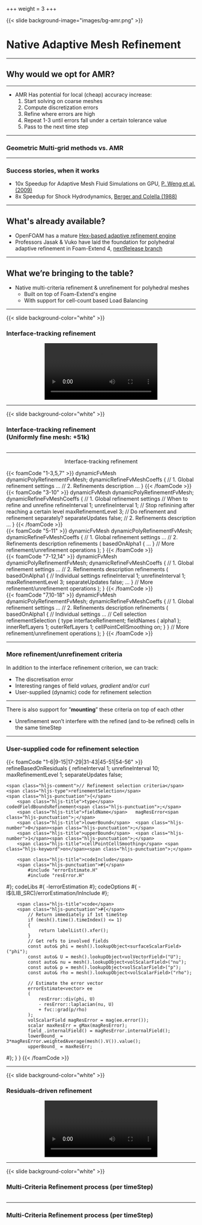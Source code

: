 +++
weight = 3
+++

{{< slide background-image="images/bg-amr.png" >}}

# Native Adaptive Mesh Refinement


---

## Why would we opt for AMR?

<section data-markdown>
<script type="text/template">

- **Dynamically** densify the mesh in regions of interest (only) to increase solution accuracy
    - Uniformly fine meshes are usually expensive <!-- .element: class="fragment" data-fragment-index="2"  style="font-size: 0.8em;"-->
- Coarsen the mesh in other regions to save computation time <!-- .element: class="fragment" data-fragment-index="3" -->
    - Regions where no critical flow features are developing <!-- .element: class="fragment" data-fragment-index="3"  style="font-size: 0.8em;"-->
</script>
</section>

---

- AMR Has potential for local (cheap) accuracy increase:
    1. Start solving on coarse meshes
    2. Compute discretization errors
    3. Refine where errors are high
    4. Repeat 1-3 until errors fall under a certain tolerance value
    5. Pass to the next time step

---

<section data-noproecess>
<h3> Geometric Multi-grid methods vs. AMR</h3>
<div class="tikz">
<script type="text/tikz">
\begin{tikzpicture}[every node/.style={scale=2.5}]
    \usetikzlibrary{positioning}
    \begin{scope}[
            yshift=-83,every node/.append style={
            yslant=0.5,xslant=-1},yslant=0.5,xslant=-1
            ]
        \fill[white,fill opacity=0.9] (0,0) rectangle (5,5);
        \draw[step=4mm, black] (0,0) grid (5,5); %defining grids
        %\draw[step=1mm, red!50,thin] (3,1) grid (4,2);  %Nested Grid
        \draw[black,very thick] (0,0) rectangle (5,5);%marking borders
        %\fill[red] (0.05,0.05) rectangle (0.35,0.35);
    \end{scope}

    \begin{scope}[
            yshift=0,every node/.append style={
            yslant=0.5,xslant=-1},yslant=0.5,xslant=-1
            ]
        \fill[white,fill opacity=0.9] (0,0) rectangle (5,5);
        \draw[step=6mm, black] (0,0) grid (5,5); %defining grids
        %\draw[step=1mm, red!50,thin] (3,1) grid (4,2);  %Nested Grid
        \draw[black,very thick] (0,0) rectangle (5,5);%marking borders
        %\fill[red] (0.05,0.05) rectangle (0.35,0.35);
    \end{scope}

    \begin{scope}[
    	yshift=90,every node/.append style={
    	yslant=0.5,xslant=-1},yslant=0.5,xslant=-1
    	             ]
        \fill[white,fill opacity=0.9] (0,0) rectangle (5,5);
        \draw[step=10mm, black] (0,0) grid (5,5); %defining grids
        %\draw[step=1mm, red!50,thin] (3,1) grid (4,2);  %Nested Grid
        \draw[black,very thick] (0,0) rectangle (5,5);%marking borders
        %\fill[red] (0.05,0.05) rectangle (0.35,0.35);
    \end{scope}
    	
    \begin{scope}[
            yshift=-83, xshift=500,every node/.append style={
            yslant=0.5,xslant=-1},yslant=0.5,xslant=-1
            ]
        \fill[white,fill opacity=0.9] (0,0) rectangle (5,5);
        \draw[step=10mm, black] (0,0) grid (5,5); %defining grids
        \draw[step=5mm, green!50!black] (1,1) grid (4,3);  %Nested Grid
        \draw[step=2.5mm, red] (3,1) grid (4,2);  %Nested Grid
        \draw[black,very thick] (0,0) rectangle (5,5);%marking borders
        %\fill[red] (0.05,0.05) rectangle (0.35,0.35);
    \end{scope}

    \begin{scope}[
    	yshift=90, xshift=500, every node/.append style={
    	yslant=0.5,xslant=-1},yslant=0.5,xslant=-1
    	             ]
        \fill[white,fill opacity=0.9] (0,0) rectangle (5,5);
        \draw[step=10mm, black] (0,0) grid (5,5); %defining grids
        %\draw[step=1mm, red!50,thin] (3,1) grid (4,2);  %Nested Grid
        \draw[black,very thick] (0,0) rectangle (5,5);%marking borders
        %\fill[red] (0.05,0.05) rectangle (0.35,0.35);
    \end{scope}
    	

    \draw[-latex,thick,draw=green!50!black](5.8,-.3) node[right,color=white]{Fine mesh}
        to[out=180,in=90] (3.9,-1);
    \draw[-latex,thick,draw=green!50!black] (6.2,2) node[right,color=white]{Finer mesh}
         to[out=180,in=90] (4,2);
    \draw[-latex,thick,draw=green!50!black](5.9,5) node[right,color=white] (coarse) {Coarse mesh}
        to[out=180,in=90] (3.6,5);
    \draw[-latex,thick,draw=green!50!black](11.2,5) to[out=0,in=90] (14,5);
    \draw[-latex,thick,draw=green!50!black](10.2,-.3) to[out=0,in=90] (14,-1);

\end{tikzpicture}
</script>
</div>
</section>

---

### Success stories, when it works

- 10x Speedup for Adaptive Mesh Fluid Simulations on GPU, [P. Weng et al. (2009)](https://arxiv.org/pdf/0910.5547.pdf)
- 8x Speedup for Shock Hydrodynamics, [Berger and Colella (1988)](https://crd.lbl.gov/assets/pubs_presos/AMCS/ANAG/A113.pdf)

---

## What's already available?

- OpenFOAM has a mature [Hex-based adaptive refinement engine](https://github.com/OpenFOAM/OpenFOAM-dev/tree/master/src/dynamicMesh/polyTopoChange/polyTopoChange/hexRef8)
- Professors Jasak & Vuko have laid the foundation for polyhedral adaptive refinement
  in Foam-Extend 4, [nextRelease branch](https://github.com/Unofficial-Extend-Project-Mirror/foam-extend-foam-extend-4.0/tree/nextRelease/src/dynamicMesh/topoChangerFvMesh/dynamicPolyRefinementFvMesh)

---

## What we’re bringing to the table?

- Native multi-criteria refinement & unrefinement for polyhedral meshes
    - Built on top of Foam-Extend's engine
    - With support for cell-count based Load Balancing

---

{{< slide background-color="white" >}}
### Interface-tracking refinement

<video style="display:block; margin:0 auto; padding:0;" data-autoplay src="videos/interface.webm"></video>

---

{{< slide background-color="white" >}}
### Interface-tracking refinement <br>(Uniformly fine mesh: +51k)

<img style="width:85%; margin:0; padding:0; position-top: 0;" data-src="images/cell_count.png">

---

<p style="text-align:center;">Interface-tracking refinement</p>

<section data-auto-animate data-auto-animate-unmatched="false">
{{< foamCode "1-3,5,7" >}}
<span class="hljs-title">dynamicFvMesh</span> dynamicPolyRefinementFvMesh<span class="hljs-punctuation">;</span>
<span class="hljs-type">dynamicRefineFvMeshCoeffs</span> <span class="hljs-punctuation">{</span>
    <span class="hljs-comment">// 1. Global refinement settings</span>
    ...
    <span class="hljs-comment">// 2. Refinements description</span>
    ...
<span class="hljs-punctuation">}</span>
{{< /foamCode >}}
</section>

<section data-auto-animate data-auto-animate-unmatched="false">
{{< foamCode "3-10" >}}
<span class="hljs-title">dynamicFvMesh</span> dynamicPolyRefinementFvMesh<span class="hljs-punctuation">;</span>
<span class="hljs-type">dynamicRefineFvMeshCoeffs</span> <span class="hljs-punctuation">{</span>
    <span class="hljs-comment">// 1. Global refinement settings</span>
    <span class="hljs-comment">// When to refine and unrefine</span>
    <span class="hljs-title">refineInterval</span> <span class="hljs-number">1</span><span class="hljs-punctuation">;</span>
    <span class="hljs-title">unrefineInterval</span> <span class="hljs-number">1</span><span class="hljs-punctuation">;</span>
    <span class="hljs-comment">// Stop refinining after reaching a certain level</span>
    <span class="hljs-title">maxRefinementLevel</span> <span class="hljs-number">3</span><span class="hljs-punctuation">;</span>
    <span class="hljs-comment">// Do refinement and refinement separately?</span>
    <span class="hljs-title">separateUpdates</span> <span class="hljs-keyword">false</span><span class="hljs-punctuation">;</span>
    <span class="hljs-comment">// 2. Refinements description</span>
    ...
<span class="hljs-punctuation">}</span>
{{< /foamCode >}}
</section>

<section data-auto-animate data-auto-animate-unmatched="false">
{{< foamCode "5-11" >}}
<span class="hljs-title">dynamicFvMesh</span> dynamicPolyRefinementFvMesh<span class="hljs-punctuation">;</span>
<span class="hljs-type">dynamicRefineFvMeshCoeffs</span> <span class="hljs-punctuation">{</span>
    <span class="hljs-comment">// 1. Global refinement settings</span>
    ...
    <span class="hljs-comment">// 2. Refinements description</span>
    <span class="hljs-title">refinements</span> <span class="hljs-punctuation">(</span>
        basedOnAlpha1 <span class="hljs-punctuation">{</span>
            ...
        <span class="hljs-punctuation">}</span>
        <span class="hljs-comment">// More refinement/unrefinement operations</span>
    <span class="hljs-punctuation">)</span><span class="hljs-punctuation">;</span>
<span class="hljs-punctuation">}</span>
{{< /foamCode >}}
</section>

<section data-auto-animate data-auto-animate-unmatched="false">
{{< foamCode "7-12,14" >}}
<span class="hljs-title">dynamicFvMesh</span> dynamicPolyRefinementFvMesh<span class="hljs-punctuation">;</span>
<span class="hljs-type">dynamicRefineFvMeshCoeffs</span> <span class="hljs-punctuation">{</span>
    <span class="hljs-comment">// 1. Global refinement settings</span>
    ...
    <span class="hljs-comment">// 2. Refinements description</span>
    <span class="hljs-title">refinements</span> <span class="hljs-punctuation">(</span>
        basedOnAlpha1 <span class="hljs-punctuation">{</span>
            <span class="hljs-comment">// Individual settings</span>
            <span class="hljs-title">refineInterval</span> <span class="hljs-number">1</span><span class="hljs-punctuation">;</span>
            <span class="hljs-title">unrefineInterval</span> <span class="hljs-number">1</span><span class="hljs-punctuation">;</span>
            <span class="hljs-title">maxRefinementLevel</span> <span class="hljs-number">3</span><span class="hljs-punctuation">;</span>
            <span class="hljs-title">separateUpdates</span> <span class="hljs-keyword">false</span><span class="hljs-punctuation">;</span>
            ...
        <span class="hljs-punctuation">}</span>
        <span class="hljs-comment">// More refinement/unrefinement operations</span>
    <span class="hljs-punctuation">)</span><span class="hljs-punctuation">;</span>
<span class="hljs-punctuation">}</span>
{{< /foamCode >}}
</section>

<section data-auto-animate data-auto-animate-unmatched="false">
{{< foamCode "7,10-18" >}}
<span class="hljs-title">dynamicFvMesh</span> dynamicPolyRefinementFvMesh<span class="hljs-punctuation">;</span>
<span class="hljs-type">dynamicRefineFvMeshCoeffs</span> <span class="hljs-punctuation">{</span>
    <span class="hljs-comment">// 1. Global refinement settings</span>
    ...
    <span class="hljs-comment">// 2. Refinements description</span>
    <span class="hljs-title">refinements</span> <span class="hljs-punctuation">(</span>
        basedOnAlpha1 <span class="hljs-punctuation">{</span>
            <span class="hljs-comment">// Individual settings</span>
            ...
            <span class="hljs-comment">// Cell selection</span>
            <span class="hljs-type">refinementSelection</span> <span class="hljs-punctuation">{</span>
                <span class="hljs-title">type</span>           interfaceRefinement<span class="hljs-punctuation">;</span>
                <span class="hljs-title">fieldNames</span>     <span class="hljs-punctuation">(</span> alpha1 <span class="hljs-punctuation">)</span><span class="hljs-punctuation">;</span> 
                <span class="hljs-title">innerRefLayers</span> <span class="hljs-number">1</span><span class="hljs-punctuation">;</span>
                <span class="hljs-title">outerRefLayers</span> <span class="hljs-number">1</span><span class="hljs-punctuation">;</span>
                <span class="hljs-title">cellPointCellSmoothing</span> <span class="hljs-keyword">on</span><span class="hljs-punctuation">;</span>
            <span class="hljs-punctuation">}</span>
        <span class="hljs-punctuation">}</span>
        <span class="hljs-comment">// More refinement/unrefinement operations</span>
    <span class="hljs-punctuation">)</span><span class="hljs-punctuation">;</span>
<span class="hljs-punctuation">}</span>
{{< /foamCode >}}
</section>

---

### More refinement/unrefinement criteria

In addition to the interface refinement criterion, we can track:
- The discretisation error
- Interesting ranges of field _values, gradient_ and/or _curl_
- User-supplied (dynamic) code for refinement selection

---

There is also support for ”**mounting**” these criteria on top of each other
- Unrefinement won’t interfere with the refined (and to-be refined) cells in the same timeStep

---

### User-supplied code for refinement selection

{{< foamCode "1-6|9-15|17-29|31-43|45-51|54-56" >}}
<span class="hljs-type">refineBasedOnResiduals</span>
<span class="hljs-punctuation">{</span>
    <span class="hljs-title">refineInterval</span>   <span class="hljs-number">1</span><span class="hljs-punctuation">;</span>
    <span class="hljs-title">unrefineInterval</span> <span class="hljs-number">10</span><span class="hljs-punctuation">;</span>
    <span class="hljs-title">maxRefinementLevel</span>   <span class="hljs-number">1</span><span class="hljs-punctuation">;</span>
    <span class="hljs-title">separateUpdates</span> <span class="hljs-keyword">false</span><span class="hljs-punctuation">;</span>

    <span class="hljs-comment">// Refinement selection criteria</span>
    <span class="hljs-type">refinementSelection</span>
    <span class="hljs-punctuation">{</span>
        <span class="hljs-title">type</span>        codedFieldBoundsRefinement<span class="hljs-punctuation">;</span>
        <span class="hljs-title">fieldName</span>   magResError<span class="hljs-punctuation">;</span>
        <span class="hljs-title">lowerBound</span>  <span class="hljs-number">0</span><span class="hljs-punctuation">;</span>
        <span class="hljs-title">upperBound</span>  <span class="hljs-number">1</span><span class="hljs-punctuation">;</span>
        <span class="hljs-title">cellPointCellSmoothing</span> <span class="hljs-keyword">on</span><span class="hljs-punctuation">;</span>

        <span class="hljs-title">codeInclude</span>
        <span class="hljs-punctuation">#{</span>
            #include "errorEstimate.H"
            #include "resError.H"
<span class="hljs-punctuation">        #}</span><span class="hljs-punctuation">;</span>
        <span class="hljs-title">codeLibs</span>
        <span class="hljs-punctuation">#{</span>
            -lerrorEstimation
<span class="hljs-punctuation">        #}</span><span class="hljs-punctuation">;</span>
        <span class="hljs-title">codeOptions</span>
        <span class="hljs-punctuation">#{</span>
            -I$(LIB_SRC)/errorEstimation/lnInclude
<span class="hljs-punctuation">        #}</span><span class="hljs-punctuation">;</span>

        <span class="hljs-title">code</span>
        <span class="hljs-punctuation">#{</span>
            // Return immediately if 1st timeStep
            if (mesh().time().timeIndex() <= 1)
            {
                return labelList().xfer();
            }
            // Get refs to involved fields
            const auto& phi = mesh().lookupObject<surfaceScalarField>("phi");
            const auto& U = mesh().lookupObject<volVectorField>("U");
            const auto& nu = mesh().lookupObject<volScalarField>("nu");
            const auto& p = mesh().lookupObject<volScalarField>("p");
            const auto& rho = mesh().lookupObject<volScalarField>("rho");

            // Estimate the error vector
            errorEstimate<vector> ee
            (
                resError::div(phi, U)
                - resError::laplacian(nu, U)
                + fvc::grad(p/rho)
            );
            volScalarField magResError = mag(ee.error());
            scalar maxResErr = gMax(magResError);
            field_.internalField() = magResError.internalField();   
            lowerBound_ = 3*magResError.weightedAverage(mesh().V()).value();
            upperBound_ = maxResErr;
<span class="hljs-punctuation">        #}</span><span class="hljs-punctuation">;</span>
    <span class="hljs-punctuation">}</span>
<span class="hljs-punctuation">}</span>
{{< /foamCode >}}

---

{{< slide background-color="white" >}}
### Residuals-driven refinement

<video style="display:block; margin:0 auto; padding:0;" data-autoplay src="videos/residuals.webm"></video>

---

{{< slide background-color="white" >}}

### Multi-Criteria Refinement process (per timeStep)


<section data-transition="fade-out">
    <img style="width:75%;" data-src="images/17.png">
</section>

<section data-transition="fade-in fade-out">
    <img style="width:75%;" data-src="images/18.png">
</section>

<section data-transition="fade-in fade-out">
    <img style="width:75%;" data-src="images/19.png">
</section>

---

### Multi-Criteria Refinement process (per timeStep)

<script type="text/javascript">
var items = [
  {
    type: "text",
    title: "Cell Level 0",
    description: "Initial cell size",
    position: {
      left: 170,
      top: 90
    }
  },
  {
    type: "text",
    title: "Cell Level 1",
    description: "",
    position: {
      left: 185,
      top: 180
    }
  },
  {
    type: "text",
    title: "Cell Level 2",
    description: "",
    position: {
      left: 250,
      top: 155
    }
  },
  {
    type: "text",
    title: "Cell Level 3",
    description: "Max refinement level",
    position: {
      left: 350,
      top: 170
    }
  },
  //{
  //  type: "provider",
  //  providerName: "youtube",
  //  parameters: {
  //    videoId: "iPRiQ6SBntQ"
  //  },
  //  position: {
  //    left: 300,
  //    top: 200
  //  },
  //  sticky: true
  //},
];

var options = {
  allowHtml: true
};

$(document).ready(function() {
  $("#my-interactive-image").interactiveImage(items, options);
});
</script>

<div id="my-interactive-image" style='margin: auto; width: 800px; height: 463px; border-radius: 8px; background-size: cover; background-image: url("images/levels.png");'></div>
